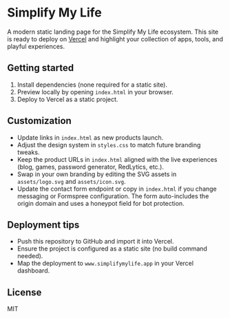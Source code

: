 # Simplify My Life

A modern static landing page for the Simplify My Life ecosystem. This site is
ready to deploy on [Vercel](https://vercel.com) and highlight your collection of
apps, tools, and playful experiences.

## Getting started

1. Install dependencies (none required for a static site).
2. Preview locally by opening `index.html` in your browser.
3. Deploy to Vercel as a static project.

## Customization

- Update links in `index.html` as new products launch.
- Adjust the design system in `styles.css` to match future branding tweaks.
- Keep the product URLs in `index.html` aligned with the live experiences (blog, games, password generator, RedLytics, etc.).
- Swap in your own branding by editing the SVG assets in `assets/logo.svg` and `assets/icon.svg`.
- Update the contact form endpoint or copy in `index.html` if you change messaging or Formspree configuration. The form auto-includes the origin domain and uses a honeypot field for bot protection.

## Deployment tips

- Push this repository to GitHub and import it into Vercel.
- Ensure the project is configured as a static site (no build command needed).
- Map the deployment to `www.simplifymylife.app` in your Vercel dashboard.

## License

MIT
